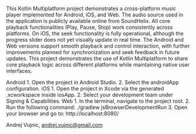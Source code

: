 This Kotlin Multiplatform project demonstrates a cross-platform music player implemented for Android, iOS, and Web.
The audio source used in the application is publicly available online from SoundHelix.
All core playback functionalities (Play, Pause, Stop) work consistently across platforms.
On iOS, the seek functionality is fully operational, although the progress slider does not yet visually update in real time.
The Android and Web versions support smooth playback and control interaction, with further improvements planned for synchronization and seek feedback in future updates.
This project demonstrates the use of Kotlin Multiplatform to share core playback logic across different platforms while maintaining native user interfaces.

Android
	1.	Open the project in Android Studio.
	2.	Select the androidApp configuration.
iOS
	1.	Open the project in Xcode via the generated .xcworkspace inside iosApp.
	2.	Select your development team under Signing & Capabilities.
Web
	1.	In the terminal, navigate to the project root.
	2.	Run the following command: ./gradlew jsBrowserDevelopmentRun
  3.	Open your browser and go to: http://localhost:8080/

Andrej Vujnic, andrej.vujnic@gmail.com
